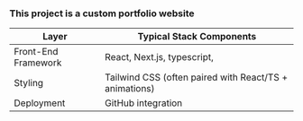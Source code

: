### This project is a custom portfolio website ###

| Layer                | Typical Stack Components                                     |
| -------------------- | ------------------------------------------------------------ |
| Front-End Framework  | React, Next.js, typescript,                       |
| Styling              | Tailwind CSS (often paired with React/TS + animations)       | |
| Deployment           | GitHub integration                          |

